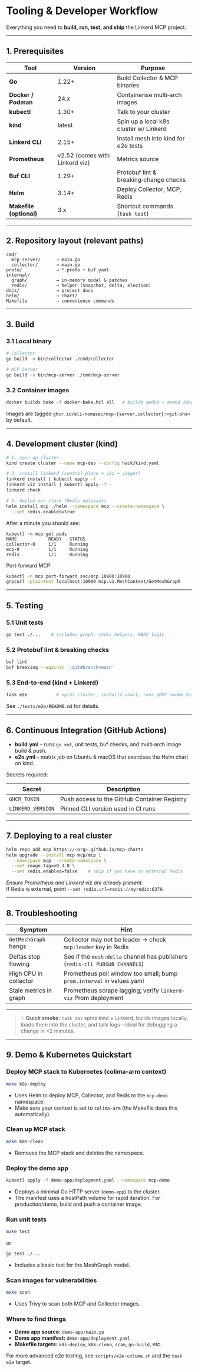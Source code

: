 

# Tooling & Developer Workflow

Everything you need to **build, run, test, and ship** the Linkerd MCP project.

---

## 1. Prerequisites

| Tool | Version | Purpose |
|------|---------|---------|
| **Go** | 1.22+ | Build Collector & MCP binaries |
| **Docker / Podman** | 24.x | Containerise multi‑arch images |
| **kubectl** | 1.30+ | Talk to your cluster |
| **kind** | latest | Spin up a local k8s cluster w/ Linkerd |
| **Linkerd CLI** | 2.15+ | Install mesh into kind for e2e tests |
| **Prometheus** | v2.52 (comes with Linkerd viz) | Metrics source |
| **Buf CLI** | 1.29+ | Protobuf lint & breaking‑change checks |
| **Helm** | 3.14+ | Deploy Collector, MCP, Redis |
| **Makefile (optional)** | 3.x | Shortcut commands (`task test`) |

---

## 2. Repository layout (relevant paths)

```
cmd/
  mcp-server/      → main.go
  collector/       → main.go
proto/             → *.proto + buf.yaml
internal/
  graph/           → in-memory model & patches
  redis/           → helper (snapshot, delta, election)
docs/              → project docs
helm/              → chart/
Makefile           → convenience commands
```

---

## 3. Build

### 3.1 Local binary

```bash
# Collector
go build -o bin/collector ./cmd/collector

# MCP Server
go build -o bin/mcp-server ./cmd/mcp-server
```

### 3.2 Container images

```bash
docker buildx bake -f docker-bake.hcl all   # builds amd64 + arm64 images
```

Images are tagged `ghcr.io/eli-nomasec/mcp-{server,collector}:<git-sha>` by default.

---

## 4. Development cluster (kind)

```bash
# 1. spin up cluster
kind create cluster --name mcp-dev --config hack/kind.yaml

# 2. install linkerd (control‑plane + viz + jaeger)
linkerd install | kubectl apply -f -
linkerd viz install | kubectl apply -f -
linkerd check

# 3. deploy our stack (Redis optional)
helm install mcp ./helm --namespace mcp --create-namespace \
  --set redis.enabled=true
```

After a minute you should see:

```
kubectl -n mcp get pods
NAME            READY   STATUS
collector-0     1/1     Running
mcp-0           1/1     Running
redis           1/1     Running
```

Port‑forward MCP:

```bash
kubectl -n mcp port-forward svc/mcp 10900:10900
grpcurl -plaintext localhost:10900 mcp.v1.MeshContext/GetMeshGraph
```

---

## 5. Testing

### 5.1 Unit tests

```bash
go test ./...    # includes graph, redis helpers, RBAC logic
```

### 5.2 Protobuf lint & breaking checks

```bash
buf lint
buf breaking --against '.git#branch=main'
```

### 5.3 End‑to‑end (kind + Linkerd)

```bash
task e2e           # spins cluster, installs chart, runs gRPC smoke tests
```

See `./tests/e2e/README.md` for details.

---

## 6. Continuous Integration (GitHub Actions)

* **build.yml** – runs `go vet`, unit tests, buf checks, and multi‑arch image build & push.
* **e2e.yml** – matrix job on Ubuntu & macOS that exercises the Helm chart on kind.

Secrets required:

| Secret | Description |
|--------|-------------|
| `GHCR_TOKEN` | Push access to the GitHub Container Registry |
| `LINKERD_VERSION` | Pinned CLI version used in CI runs |

---

## 7. Deploying to a real cluster

```bash
helm repo add mcp https://<org>.github.io/mcp-charts
helm upgrade --install mcp mcp/mcp \
  --namespace mcp --create-namespace \
  --set image.tag=v0.3.0 \
  --set redis.enabled=false    # skip if you have an external Redis
```

*Ensure Prometheus and Linkerd viz are already present.*  
If Redis is external, point `--set redis.url=redis://myredis:6379`.

---

## 8. Troubleshooting

| Symptom | Hint |
|---------|------|
| `GetMeshGraph` hangs | Collector may not be leader → check `mcp:leader` key in Redis |
| Deltas stop flowing | See if the `mesh:delta` channel has publishers (`redis-cli PUBSUB CHANNELS`) |
| High CPU in collector | Prometheus poll window too small; bump `prom.interval` in values.yaml |
| Stale metrics in graph | Prometheus scrape lagging; verify `linkerd-viz` Prom deployment |

---

> 💡 **Quick smoke:** `task dev` spins kind + Linkerd, builds images locally, loads them into the cluster, and tails logs—ideal for debugging a change in <2 minutes.

---

## 9. Demo & Kubernetes Quickstart

### Deploy MCP stack to Kubernetes (colima-arm context)

```bash
make k8s-deploy
```
- Uses Helm to deploy MCP, Collector, and Redis to the `mcp-demo` namespace.
- Make sure your context is set to `colima-arm` (the Makefile does this automatically).

### Clean up MCP stack

```bash
make k8s-clean
```
- Removes the MCP stack and deletes the namespace.

### Deploy the demo app

```bash
kubectl apply -f demo-app/deployment.yaml --namespace mcp-demo
```
- Deploys a minimal Go HTTP server (`demo-app`) to the cluster.
- The manifest uses a hostPath volume for rapid iteration. For production/demo, build and push a container image.

### Run unit tests

```bash
make test
```
or
```bash
go test ./...
```
- Includes a basic test for the MeshGraph model.

### Scan images for vulnerabilities

```bash
make scan
```
- Uses Trivy to scan both MCP and Collector images.

### Where to find things

- **Demo app source:** `demo-app/main.go`
- **Demo app manifest:** `demo-app/deployment.yaml`
- **Makefile targets:** `k8s-deploy`, `k8s-clean`, `scan`, `go-build`, etc.

For more advanced e2e testing, see `scripts/e2e-colima.sh` and the `task e2e` target.
